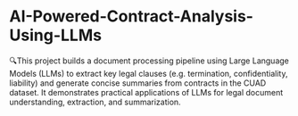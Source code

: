 # AI-Powered-Contract-Analysis-Using-LLMs
🔍This project builds a document processing pipeline using Large Language Models (LLMs) to extract key legal clauses (e.g. termination, confidentiality, liability) and generate concise summaries from contracts in the CUAD dataset. It demonstrates practical applications of LLMs for legal document understanding, extraction, and summarization.
